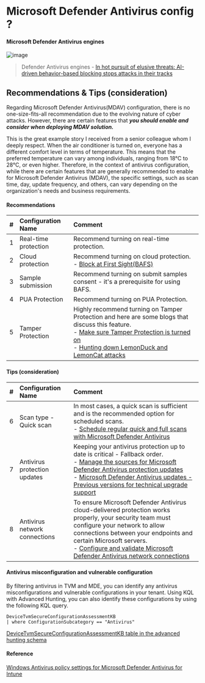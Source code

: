 # Microsoft Defender Antivirus config ?

#### Microsoft Defender Antivirus engines
![image](https://github.com/LearningKijo/SecurityResearcher-Note/assets/120234772/da052b9d-cf65-47da-9727-eff144aff868)
> Defender Antivirus engines - [In hot pursuit of elusive threats: AI-driven behavior-based blocking stops attacks in their tracks](https://www.microsoft.com/en-us/security/blog/2019/10/08/in-hot-pursuit-of-elusive-threats-ai-driven-behavior-based-blocking-stops-attacks-in-their-tracks/) 

## Recommendations & Tips (consideration)
Regarding Microsoft Defender Antivirus(MDAV) configuration, there is no one-size-fits-all recommendation due to the evolving nature of cyber attacks. 
However, there are certain features that ***you should enable and consider when deploying MDAV solution.***

This is the great example story I received from a senior colleague whom I deeply respect. When the air conditioner is turned on, everyone has a different comfort level in terms of temperature. This means that the preferred temperature can vary among individuals, ranging from 18°C to 28°C, or even higher. Therefore, in the context of antivirus configuration, while there are certain features that are generally recommended to enable for Microsoft Defender Antivirus (MDAV), the specific settings, such as scan time, day, update frequency, and others, can vary depending on the organization's needs and business requirements.

#### Recommendations
| # | Configuration Name | Comment |
| :-- | :-- | :-- | 
| 1 | Real-time protection | Recommend turning on real-time protection. |
| 2 | Cloud protection | Recommend turning on cloud protection. <br> - [Block at First Sight(BAFS)](https://learn.microsoft.com/en-us/microsoft-365/security/defender-endpoint/configure-block-at-first-sight-microsoft-defender-antivirus?view=o365-worldwide) |
| 3 | Sample submission | Recommend turning on submit samples consent - it's a prerequisite for using BAFS. |
| 4 | PUA Protection | Recommend turning on PUA Protection.
| 5 | Tamper Protection | Highly recommend turning on Tamper Protection and here are some blogs that discuss this feature. <br> - [Make sure Tamper Protection is turned on](https://techcommunity.microsoft.com/t5/microsoft-defender-for-endpoint/make-sure-tamper-protection-is-turned-on/ba-p/2695568) <br> - [Hunting down LemonDuck and LemonCat attacks](https://www.microsoft.com/en-us/security/blog/2021/07/29/when-coin-miners-evolve-part-2-hunting-down-lemonduck-and-lemoncat-attacks/) |

#### Tips (consideration)
| # | Configuration Name | Comment |
| :-- | :-- | :-- | 
| 6 | Scan type - Quick scan | In most cases, a quick scan is sufficient and is the recommended option for scheduled scans. <br> - [Schedule regular quick and full scans with Microsoft Defender Antivirus](https://learn.microsoft.com/en-us/microsoft-365/security/defender-endpoint/schedule-antivirus-scans?view=o365-worldwide)|
| 7 | Antivirus protection updates |Keeping your antivirus protection up to date is critical - Fallback order. <br> - [Manage the sources for Microsoft Defender Antivirus protection updates](https://learn.microsoft.com/en-us/microsoft-365/security/defender-endpoint/manage-protection-updates-microsoft-defender-antivirus?view=o365-worldwide)<br> - [Microsoft Defender Antivirus updates - Previous versions for technical upgrade support](https://learn.microsoft.com/en-us/microsoft-365/security/defender-endpoint/msda-updates-previous-versions-technical-upgrade-support?view=o365-worldwide) |
| 8 | Antivirus network connections | To ensure Microsoft Defender Antivirus cloud-delivered protection works properly, your security team must configure your network to allow connections between your endpoints and certain Microsoft servers. <br> - [Configure and validate Microsoft Defender Antivirus network connections](https://learn.microsoft.com/en-us/microsoft-365/security/defender-endpoint/configure-network-connections-microsoft-defender-antivirus?view=o365-worldwide) | 

#### Antivirus misconfiguration and vulnerable configuration
By filtering antivirus in TVM and MDE, you can identify any antivirus misconfigurations and vulnerable configurations in your tenant. 
Using KQL with Advanced Hunting, you can also identify these configurations by using the following KQL query.

```kql
DeviceTvmSecureConfigurationAssessmentKB
| where ConfigurationSubcategory == "Antivirus"
```
[DeviceTvmSecureConfigurationAssessmentKB table in the advanced hunting schema](https://learn.microsoft.com/en-us/microsoft-365/security/defender/advanced-hunting-devicetvmsecureconfigurationassessmentkb-table?view=o365-worldwide)



#### Reference
[Windows Antivirus policy settings for Microsoft Defender Antivirus for Intune](https://learn.microsoft.com/en-us/mem/intune/protect/antivirus-microsoft-defender-settings-windows)


